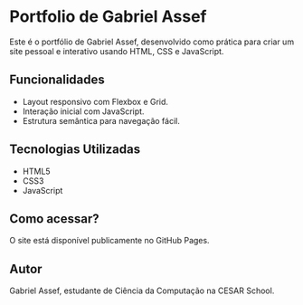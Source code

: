 # Portfolio de Gabriel Assef

Este é o portfólio de Gabriel Assef, desenvolvido como prática para criar um site pessoal e interativo usando HTML, CSS e JavaScript.

## Funcionalidades
- Layout responsivo com Flexbox e Grid.
- Interação inicial com JavaScript.
- Estrutura semântica para navegação fácil.

## Tecnologias Utilizadas
- HTML5
- CSS3
- JavaScript

## Como acessar?
O site está disponível publicamente no GitHub Pages.

## Autor
Gabriel Assef, estudante de Ciência da Computação na CESAR School.
